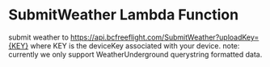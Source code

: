 # SubmitWeather Lambda Function

submit weather to https://api.bcfreeflight.com/SubmitWeather?uploadKey={KEY} where KEY is the deviceKey associated with your device.
note: currently we only support WeatherUnderground querystring formatted data.